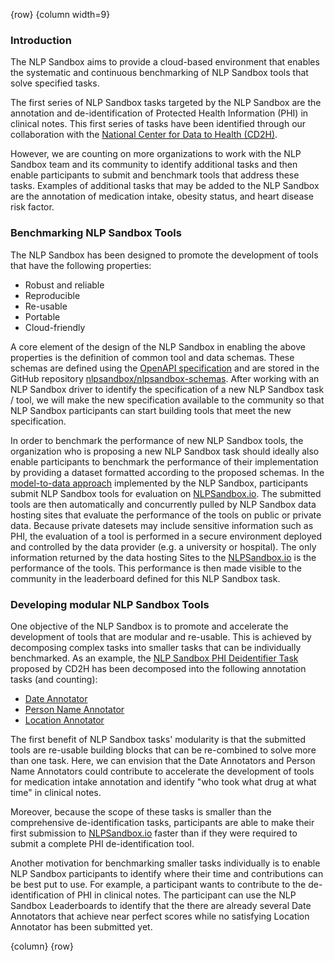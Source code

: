 <!-- markdownlint-disable-next-line first-line-h1 -->
{row}
{column width=9}

### Introduction

The NLP Sandbox aims to provide a cloud-based environment that enables the systematic and continuous benchmarking of NLP Sandbox tools that solve specified tasks.

The first series of NLP Sandbox tasks targeted by the NLP Sandbox are the annotation and de-identification of Protected Health Information (PHI) in clinical notes. This first series of tasks have been identified through our collaboration with the [National Center for Data to Health (CD2H)].

However, we are counting on more organizations to work with the NLP Sandbox team and its community to identify additional tasks and then enable participants to submit and benchmark tools that address these tasks. Examples of additional tasks that may be added to the NLP Sandbox are the annotation of medication intake, obesity status, and heart disease risk factor.

### Benchmarking NLP Sandbox Tools

The NLP Sandbox has been designed to promote the development of tools that have the following properties:

- Robust and reliable
- Reproducible
- Re-usable
- Portable
- Cloud-friendly

A core element of the design of the NLP Sandbox in enabling the above properties is the definition of common tool and data schemas. These schemas are defined using the [OpenAPI specification] and are stored in the GitHub repository [nlpsandbox/nlpsandbox-schemas]. After working with an NLP Sandbox driver to identify the specification of a new NLP Sandbox task / tool, we will make the new specification available to the community so that NLP Sandbox participants can start building tools that meet the new specification.

In order to benchmark the performance of new NLP Sandbox tools, the organization who is proposing a new NLP Sandbox task should ideally also enable participants to benchmark the performance of their implementation by providing a dataset formatted according to the proposed schemas. In the [model-to-data approach] implemented by the NLP Sandbox, participants submit NLP Sandbox tools for evaluation on [NLPSandbox.io]. The submitted tools are then automatically and concurrently pulled by NLP Sandbox data hosting sites that evaluate the performance of the tools on public or private data. Because private datesets may include sensitive information such as PHI, the evaluation of a tool is performed in a secure environment deployed and controlled by the data provider (e.g. a university or hospital). The only information returned by the data hosting Sites to the [NLPSandbox.io] is the performance of the tools. This performance is then made visible to the community in the leaderboard defined for this NLP Sandbox task.

### Developing modular NLP Sandbox Tools

One objective of the NLP Sandbox is to promote and accelerate the development of tools that are modular and re-usable. This is achieved by decomposing complex tasks into smaller tasks that can be individually benchmarked. As an example, the [NLP Sandbox PHI Deidentifier Task][phi-annotation-task] proposed by CD2H has been decomposed into the following annotation tasks (and counting):

- [Date Annotator][phi-annotation-task]
- [Person Name Annotator][phi-annotation-task]
- [Location Annotator][phi-annotation-task]

The first benefit of NLP Sandbox tasks' modularity is that the submitted tools are re-usable building blocks that can be re-combined to solve more than one task. Here, we can envision that the Date Annotators and Person Name Annotators could contribute to accelerate the development of tools for medication intake annotation and identify "who took what drug at what time" in clinical notes.

Moreover, because the scope of these tasks is smaller than the comprehensive de-identification tasks, participants are able to make their first submission to [NLPSandbox.io] faster than if they were required to submit a complete PHI de-identification tool.

Another motivation for benchmarking smaller tasks individually is to enable NLP Sandbox participants to identify where their time and contributions can be best put to use. For example, a participant wants to contribute to the de-identification of PHI in clinical notes. The participant can use the NLP Sandbox Leaderboards to identify that the there are already several Date Annotators that achieve near perfect scores while no satisfying Location Annotator has been submitted yet.

{column}
{row}

<!-- Links -->

[National Center for Data to Health (CD2H)]: https://cd2h.org/
[nlpsandbox/nlpsandbox-schemas]: https://github.com/nlpsandbox/nlpsandbox-schemas
[OpenAPI specification]: https://github.com/OAI/OpenAPI-Specification
[NLPSandbox.io]: https://nlpsandbox.io
[NLP Sandbox PHI Deidentifier API]: https://nlpsandbox.github.io/nlpsandbox-schemas/phi-deidentifier/latest/docs
[phi-annotation-task]: https://www.synapse.org/#!Synapse:syn22277124/wiki/608037
[model-to-data approach]: https://doi.org/10.1186/s13059-019-1794-0
